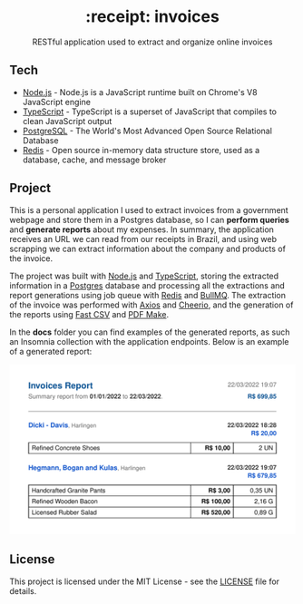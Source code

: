 <div align="center">
  <h1>:receipt: invoices</h1>
  <p>RESTful application used to extract and organize online invoices</p>
</div>

## Tech

- [Node.js][nodejs] - Node.js is a JavaScript runtime built on Chrome's V8 JavaScript engine
- [TypeScript][typescript] - TypeScript is a superset of JavaScript that compiles to clean JavaScript output
- [PostgreSQL][postgres] - The World's Most Advanced Open Source Relational Database
- [Redis][redis] - Open source in-memory data structure store, used as a database, cache, and message broker

## Project

This is a personal application I used to extract invoices from a government webpage and store them in a Postgres database, so I can **perform queries** and **generate reports** about my expenses. In summary, the application receives an URL we can read from our receipts in Brazil, and using web scrapping we can extract information about the company and products of the invoice.

The project was built with [Node.js][nodejs] and [TypeScript][typescript], storing the extracted information in a [Postgres][postgres] database and processing all the extractions and report generations using job queue with [Redis][redis] and [BullMQ][bullmq]. The extraction of the invoice was performed with [Axios][axios] and [Cheerio][cheerio], and the generation of the reports using [Fast CSV][fastcsv] and [PDF Make][pdfmake].

In the **docs** folder you can find examples of the generated reports, as such an Insomnia collection with the application endpoints. Below is an example of a generated report:

![Example report](docs/period-detailed.png)

[nodejs]: https://nodejs.org/en/
[typescript]: https://github.com/microsoft/TypeScript
[postgres]: https://www.postgresql.org/
[redis]: https://redis.io
[bullmq]: https://github.com/taskforcesh/bullmq
[axios]: https://github.com/axios/axios
[cheerio]: https://cheerio.js.org
[fastcsv]: https://github.com/C2FO/fast-csv
[pdfmake]: http://pdfmake.org/#/

## License

This project is licensed under the MIT License - see the [LICENSE](LICENSE) file for details.
